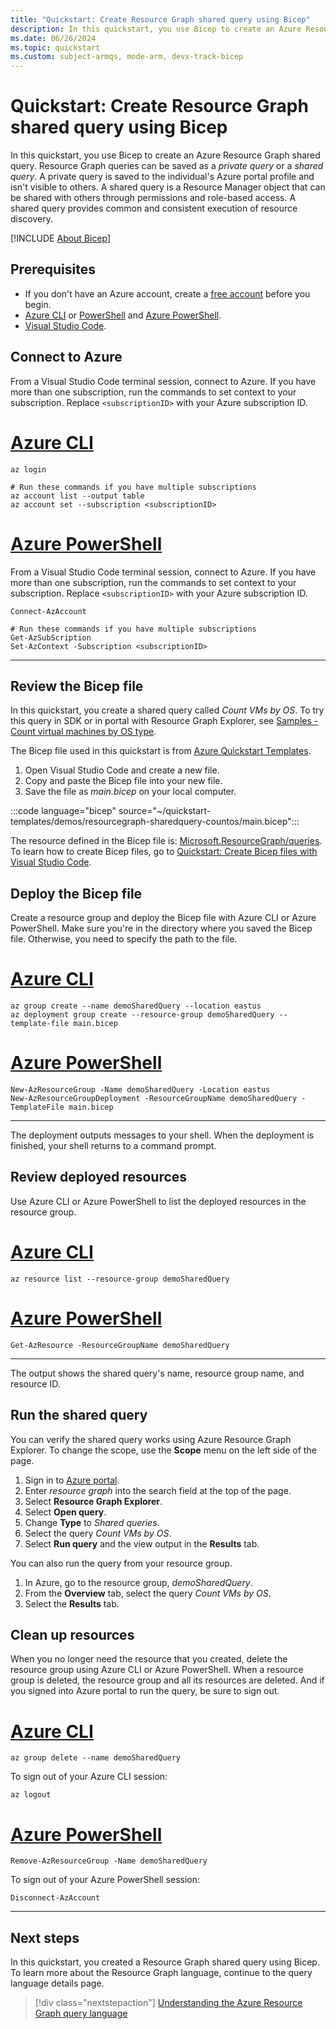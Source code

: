 ```yaml
---
title: "Quickstart: Create Resource Graph shared query using Bicep"
description: In this quickstart, you use Bicep to create an Azure Resource Graph shared query that counts virtual machines by OS.
ms.date: 06/26/2024
ms.topic: quickstart
ms.custom: subject-armqs, mode-arm, devx-track-bicep
---
```


# Quickstart: Create Resource Graph shared query using Bicep

In this quickstart, you use Bicep to create an Azure Resource Graph shared query. Resource Graph queries can be saved as a _private query_ or a _shared query_. A private query is saved to the individual's Azure portal profile and isn't visible to others. A shared query is a Resource Manager object that can be shared with others through permissions and role-based access. A shared query provides common and consistent execution of resource discovery. 

[!INCLUDE [About Bicep](~/reusable-content/ce-skilling/azure/includes/resource-manager-quickstart-bicep-introduction.md)]

## Prerequisites

- If you don't have an Azure account, create a [free account](https://azure.microsoft.com/free/?WT.mc_id=A261C142F) before you begin.
- [Azure CLI](/cli/azure/install-azure-cli) or [PowerShell](/powershell/scripting/install/installing-powershell) and [Azure PowerShell](/powershell/azure/install-azure-powershell).
- [Visual Studio Code](https://code.visualstudio.com/).

## Connect to Azure

From a Visual Studio Code terminal session, connect to Azure. If you have more than one subscription, run the commands to set context to your subscription. Replace `<subscriptionID>` with your Azure subscription ID.

# [Azure CLI](#tab/azure-cli)

```azurecli
az login

# Run these commands if you have multiple subscriptions
az account list --output table
az account set --subscription <subscriptionID>
```

# [Azure PowerShell](#tab/azure-powershell)

From a Visual Studio Code terminal session, connect to Azure. If you have more than one subscription, run the commands to set context to your subscription. Replace `<subscriptionID>` with your Azure subscription ID.

```azurepowershell
Connect-AzAccount

# Run these commands if you have multiple subscriptions
Get-AzSubScription
Set-AzContext -Subscription <subscriptionID>
```

---

## Review the Bicep file

In this quickstart, you create a shared query called _Count VMs by OS_. To try this query in SDK or in portal with Resource Graph Explorer, see [Samples - Count virtual machines by OS type](/previous-versions/azure/governance/resource-graph/samples/starter#count-virtual-machines-by-os-type).

The Bicep file used in this quickstart is from [Azure Quickstart Templates](https://azure.microsoft.com/resources/templates/resourcegraph-sharedquery-countos/).

1. Open Visual Studio Code and create a new file.
1. Copy and paste the Bicep file into your new file.
1. Save the file as _main.bicep_ on your local computer. 

:::code language="bicep" source="~/quickstart-templates/demos/resourcegraph-sharedquery-countos/main.bicep":::

The resource defined in the Bicep file is: [Microsoft.ResourceGraph/queries](/azure/templates/microsoft.resourcegraph/queries). To learn how to create Bicep files, go to [Quickstart: Create Bicep files with Visual Studio Code](../../azure-resource-manager/bicep/quickstart-create-bicep-use-visual-studio-code.md).

## Deploy the Bicep file

Create a resource group and deploy the Bicep file with Azure CLI or Azure PowerShell. Make sure you're in the directory where you saved the Bicep file. Otherwise, you need to specify the path to the file.

# [Azure CLI](#tab/azure-cli)

```azurecli
az group create --name demoSharedQuery --location eastus
az deployment group create --resource-group demoSharedQuery --template-file main.bicep
```

# [Azure PowerShell](#tab/azure-powershell)

```azurepowershell
New-AzResourceGroup -Name demoSharedQuery -Location eastus
New-AzResourceGroupDeployment -ResourceGroupName demoSharedQuery -TemplateFile main.bicep
```

---

The deployment outputs messages to your shell. When the deployment is finished, your shell returns to a command prompt.

## Review deployed resources

Use Azure CLI or Azure PowerShell to list the deployed resources in the resource group.

# [Azure CLI](#tab/azure-cli)

```azurecli
az resource list --resource-group demoSharedQuery
```

# [Azure PowerShell](#tab/azure-powershell)

```azurepowershell
Get-AzResource -ResourceGroupName demoSharedQuery 
```

---

The output shows the shared query's name, resource group name, and resource ID.

## Run the shared query

You can verify the shared query works using Azure Resource Graph Explorer. To change the scope, use the **Scope** menu on the left side of the page. 

1. Sign in to [Azure portal](https://portal.azure.com).
1. Enter _resource graph_ into the search field at the top of the page.
1. Select **Resource Graph Explorer**.
1. Select **Open query**.
1. Change **Type** to _Shared queries_.
1. Select the query _Count VMs by OS_.
1. Select **Run query** and the view output in the **Results** tab.

You can also run the query from your resource group. 

1. In Azure, go to the resource group, _demoSharedQuery_.
1. From the **Overview** tab, select the query _Count VMs by OS_.
1. Select the **Results** tab.

## Clean up resources

When you no longer need the resource that you created, delete the resource group using Azure CLI or Azure PowerShell. When a resource group is deleted, the resource group and all its resources are deleted. And if you signed into Azure portal to run the query, be sure to sign out.

# [Azure CLI](#tab/azure-cli)

```azurecli
az group delete --name demoSharedQuery
```

To sign out of your Azure CLI session:

```azurecli
az logout
```

# [Azure PowerShell](#tab/azure-powershell)

```azurepowershell
Remove-AzResourceGroup -Name demoSharedQuery
```

To sign out of your Azure PowerShell session:

```azurepowershell
Disconnect-AzAccount
```

---

## Next steps

In this quickstart, you created a Resource Graph shared query using Bicep. To learn more about the Resource Graph language, continue to the query language details page.

> [!div class="nextstepaction"]
> [Understanding the Azure Resource Graph query language](./concepts/query-language.md)